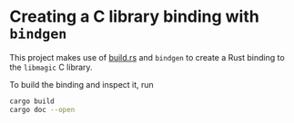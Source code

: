 # Creating a C library binding with `bindgen`

This project makes use of [build.rs](build.rs) and `bindgen` to create a Rust binding to the `libmagic` C library.

To build the binding and inspect it, run

```bash
cargo build
cargo doc --open
```
